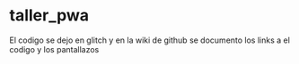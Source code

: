 # taller_pwa

El codigo se dejo en glitch y en la wiki de github se documento los links a el codigo y los pantallazos
